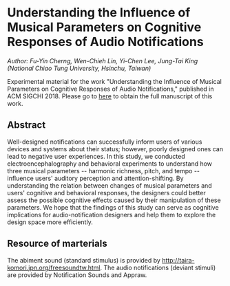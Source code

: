 # Understanding the Influence of Musical Parameters on Cognitive Responses of Audio Notifications
*Author: Fu-Yin Cherng, Wen-Chieh Lin, Yi-Chen Lee, Jung-Tai King (National Chiao Tung University, Hsinchu, Taiwan)*

Experimental material for the work "Understanding the Influence of Musical Parameters on Cognitive Responses of Audio Notifications," published in ACM SIGCHI 2018. Please go to [here](https://dl.acm.org/citation.cfm?id=3188572) to obtain the full manuscript of this work.

## Abstract
Well-designed notifications can successfully inform users of various devices and systems about their status; however, poorly designed ones can lead to negative user experiences. 
In this study, we conducted electroencephalography and behavioral experiments to understand how three musical parameters -- harmonic richness, pitch, and tempo -- influence users' auditory perception and attention-shifting. By understanding the relation between changes of musical parameters and users' cognitive and behavioral responses, the designers could better assess the possible cognitive effects caused by their manipulation of these parameters. We hope that the findings of this study can serve as cognitive implications for audio-notification designers and help them to explore the design space more efficiently.

## Resource of marterials 
The abiment sound (standard stimulus) is provided by http://taira-komori.jpn.org/freesoundtw.html.
The audio notifications (deviant stimuli) are provided by Notification Sounds and Appraw.
